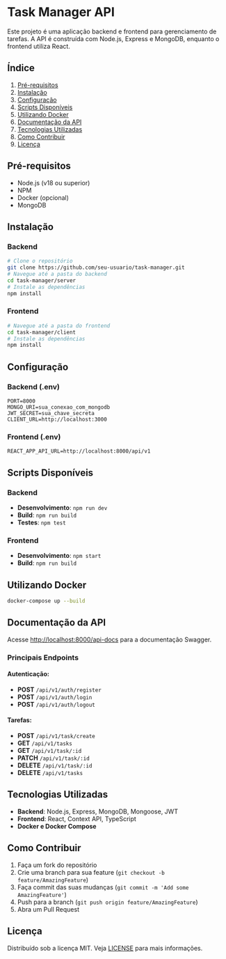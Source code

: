 # Task Manager API

Este projeto é uma aplicação backend e frontend para gerenciamento de tarefas. A API é construída com Node.js, Express e MongoDB, enquanto o frontend utiliza React.

## Índice

1. [Pré-requisitos](#pré-requisitos)
2. [Instalação](#instalação)
3. [Configuração](#configuração)
4. [Scripts Disponíveis](#scripts-disponíveis)
5. [Utilizando Docker](#utilizando-docker)
6. [Documentação da API](#documentação-da-api)
7. [Tecnologias Utilizadas](#tecnologias-utilizadas)
8. [Como Contribuir](#como-contribuir)
9. [Licença](#licença)

## Pré-requisitos

- Node.js (v18 ou superior)
- NPM
- Docker (opcional)
- MongoDB

## Instalação

### Backend

```bash
# Clone o repositório
git clone https://github.com/seu-usuario/task-manager.git
# Navegue até a pasta do backend
cd task-manager/server
# Instale as dependências
npm install
```

### Frontend

```bash
# Navegue até a pasta do frontend
cd task-manager/client
# Instale as dependências
npm install
```

## Configuração

### Backend (.env)

```
PORT=8000
MONGO_URI=sua_conexao_com_mongodb
JWT_SECRET=sua_chave_secreta
CLIENT_URL=http://localhost:3000
```

### Frontend (.env)

```
REACT_APP_API_URL=http://localhost:8000/api/v1
```

## Scripts Disponíveis

### Backend

- **Desenvolvimento**: `npm run dev`
- **Build**: `npm run build`
- **Testes**: `npm test`

### Frontend

- **Desenvolvimento**: `npm start`
- **Build**: `npm run build`

## Utilizando Docker

```bash
docker-compose up --build
```

## Documentação da API

Acesse [http://localhost:8000/api-docs](http://localhost:8000/api-docs) para a documentação Swagger.

### Principais Endpoints

#### Autenticação:

- **POST** `/api/v1/auth/register`
- **POST** `/api/v1/auth/login`
- **POST** `/api/v1/auth/logout`

#### Tarefas:

- **POST** `/api/v1/task/create`
- **GET** `/api/v1/tasks`
- **GET** `/api/v1/task/:id`
- **PATCH** `/api/v1/task/:id`
- **DELETE** `/api/v1/task/:id`
- **DELETE** `/api/v1/tasks`

## Tecnologias Utilizadas

- **Backend**: Node.js, Express, MongoDB, Mongoose, JWT
- **Frontend**: React, Context API, TypeScript
- **Docker e Docker Compose**

## Como Contribuir

1. Faça um fork do repositório
2. Crie uma branch para sua feature (`git checkout -b feature/AmazingFeature`)
3. Faça commit das suas mudanças (`git commit -m 'Add some AmazingFeature'`)
4. Push para a branch (`git push origin feature/AmazingFeature`)
5. Abra um Pull Request

## Licença

Distribuído sob a licença MIT. Veja [LICENSE](LICENSE) para mais informações.
